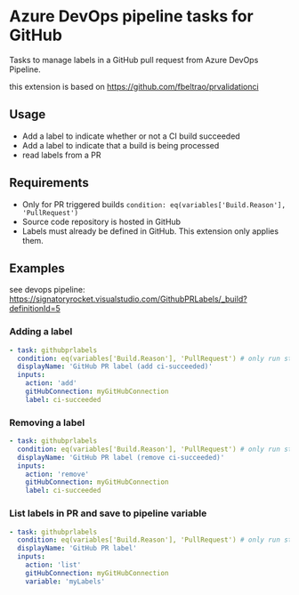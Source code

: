 # Azure DevOps pipeline tasks for GitHub

Tasks to manage labels in a GitHub pull request from Azure DevOps Pipeline.

this extension is based on https://github.com/fbeltrao/prvalidationci

## Usage

- Add a label to indicate whether or not a CI build succeeded
- Add a label to indicate that a build is being processed
- read labels from a PR 

## Requirements

- Only for PR triggered builds `condition: eq(variables['Build.Reason'], 'PullRequest')`
- Source code repository is hosted in GitHub
- Labels must already be defined in GitHub. This extension only applies them.

## Examples

see devops pipeline: https://signatoryrocket.visualstudio.com/GithubPRLabels/_build?definitionId=5

### Adding a label

```yaml
- task: githubprlabels
  condition: eq(variables['Build.Reason'], 'PullRequest') # only run step if it is a PR
  displayName: 'GitHub PR label (add ci-succeeded)'
  inputs:
    action: 'add'
    gitHubConnection: myGitHubConnection
    label: ci-succeeded
```

### Removing a label

```yaml
- task: githubprlabels
  condition: eq(variables['Build.Reason'], 'PullRequest') # only run step if it is a PR
  displayName: 'GitHub PR label (remove ci-succeeded)'
  inputs:
    action: 'remove'
    gitHubConnection: myGitHubConnection
    label: ci-succeeded
```

### List labels in PR and save to pipeline variable

```yaml
- task: githubprlabels
  condition: eq(variables['Build.Reason'], 'PullRequest') # only run step if it is a PR
  displayName: 'GitHub PR label'
  inputs:
    action: 'list'
    gitHubConnection: myGitHubConnection
    variable: 'myLabels'
```
